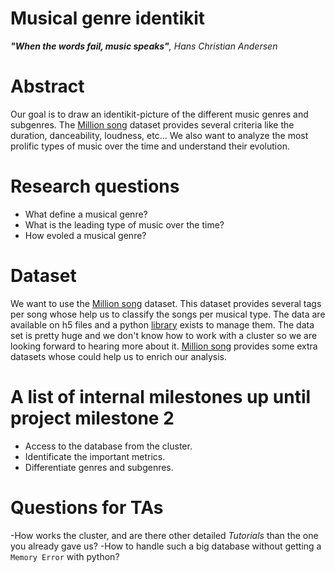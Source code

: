# Musical genre identikit

***"When the words fail, music speaks"**, Hans Christian Andersen*

# Abstract
Our goal is to draw an identikit-picture of the different music genres and subgenres. The [Million song](https://labrosa.ee.columbia.edu/millionsong/) dataset provides several criteria like the duration, danceability, loudness, etc... We also want to analyze the most prolific types of music over the time and understand their evolution.

# Research questions
 - What define a musical genre?
 - What is the leading type of music over the time?
 - How evoled a musical genre?

# Dataset
We want to use the [Million song](https://labrosa.ee.columbia.edu/millionsong/) dataset. This dataset provides several tags per song whose help us to classify the songs per musical type. The data are available on h5 files and a python [library](https://github.com/tbertinmahieux/MSongsDB/tree/master/PythonSrc) exists to manage them. The data set is pretty huge and we don't know how to work with a cluster so we are looking forward to hearing more about it. [Million song](https://labrosa.ee.columbia.edu/millionsong/) provides some extra datasets whose could help us to enrich our analysis.


# A list of internal milestones up until project milestone 2
 - Access to the database from the cluster.
 - Identificate the important metrics.
 - Differentiate genres and subgenres.

# Questions for TAs
-How works the cluster, and are there other detailed *Tutorials* than the one you already gave us?
-How to handle such a big database without getting a `Memory Error` with python?


